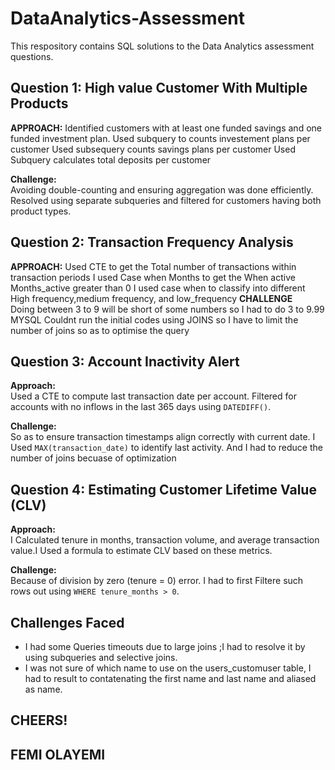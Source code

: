 # DataAnalytics-Assessment

This respository contains SQL solutions to the Data Analytics assessment questions.

## Question 1: High value Customer With Multiple Products
**APPROACH:** Identified customers with at least one funded savings and one funded investment plan. 
  Used subquery to counts investement plans per customer
  Used subsequery counts savings plans per customer
  Used  Subquery calculates total deposits per customer

**Challenge:**  
Avoiding double-counting and ensuring aggregation was done efficiently. 
Resolved using separate subqueries and filtered for customers having both product types.

## Question 2: Transaction Frequency Analysis 
**APPROACH:** Used CTE to get the Total number of transactions within transaction periods
              I used   Case when Months to get the When active Months_active greater than 0
              I used case when to classify into different High frequency,medium frequency,
              and low_frequency
 **CHALLENGE**   
           Doing between 3 to 9 will be short of some numbers so I had to do 3 to 9.99
           MYSQL Couldnt  run the initial codes using JOINS so I have to limit the number of joins 
           so as to optimise the query

  ## Question 3: Account Inactivity Alert  
**Approach:**  
Used a CTE to compute last transaction date per account. Filtered for accounts with no inflows in the last 365 days using `DATEDIFF()`.

**Challenge:**  
So as to ensure transaction timestamps align correctly with current date.  I Used `MAX(transaction_date)` to identify last activity.
And I had to reduce the number of joins becuase of optimization



## Question 4: Estimating Customer Lifetime Value (CLV)  
**Approach:**  
 I Calculated tenure in months, transaction volume, and average transaction value.I Used a formula to estimate CLV based on these metrics.

**Challenge:**  
Because of division by zero (tenure = 0) error.  I had to first Filtere such rows out using `WHERE tenure_months > 0`.



## Challenges Faced
- I had some  Queries  timeouts due to large joins ;I had to resolve it by using subqueries and selective joins.
- I was not sure of which name to use on the users_customuser table, I had to result to contatenating the first name and last name and aliased as name.


## CHEERS!
## FEMI OLAYEMI




           



